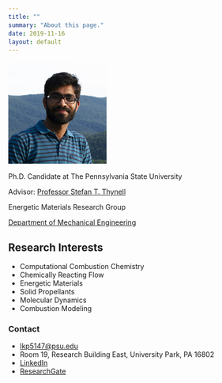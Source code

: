```yaml
---
title: ""
summary: "About this page."
date: 2019-11-16
layout: default
---
```

![Image](assets/images/Lalit_Patidar_2.jpg)

Ph.D. Candidate at The Pennsylvania State University

Advisor: [Professor Stefan T. Thynell](https://www.mne.psu.edu/department/directory-detail-g.aspx?q=UMT)

Energetic Materials Research Group

[Department of Mechanical Engineering](https://www.me.psu.edu/)


## Research Interests

- Computational Combustion Chemistry
- Chemically Reacting Flow
- Energetic Materials
- Solid Propellants
- Molecular Dynamics
- Combustion Modeling


### Contact
- lkp5147@psu.edu
- Room 19, Research Building East, University Park, PA 16802
- [LinkedIn](https://www.linkedin.com/in/lalit-patidar/)
- [ResearchGate](https://www.researchgate.net/profile/Lalit_Patidar2)
